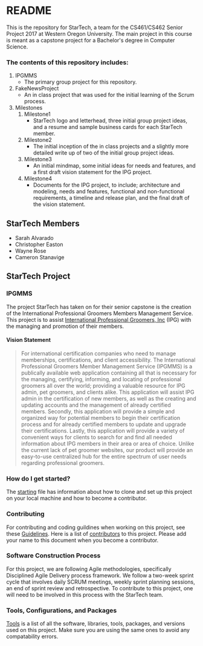 # README #

This is the repository for StarTech, a team for the CS461/CS462 Senior Project 2017 at Western Oregon University. The main project in this course is meant as a capstone project for a Bachelor's degree in Computer Science.

### The contents of this repository includes: ###

1. IPGMMS
    * The primary group project for this repository.
2. FakeNewsProject 
    * An in class project that was used for the initial learning of the Scrum process.
3. Milestones 
    1. Milestone1 
	    * StarTech logo and letterhead, three initial group project ideas, and a resume and sample business cards for each StarTech member.
	2. Milestone2  
	    * The initial inception of the in class projects and a slightly more detailed write up of two of the initial group project ideas.
	3. Milestone3
	    * An initial mindmap, some initial ideas for needs and features, and a first draft vision statement for the IPG project.
	4. Milestone4
	    * Documents for the IPG project, to include; architecture and modeling, needs and features, functional and non-functional requirements, a timeline and release plan, and the final draft of the vision statement.

## StarTech Members ##

* Sarah Alvarado
* Christopher Easton
* Wayne Rose
* Cameron Stanavige

## StarTech Project ##

### IPGMMS ###

The project StarTech has taken on for their senior capstone is the creation of the International Professional Groomers Members Management Service. This project is to assist [International Professional Groomers, Inc](http://www.ipgicmg.com/) (IPG) with the managing and promotion of their members.

#### Vision Statement ####

> For international certification companies who need to manage memberships, certifications, and client accessibility. The International Professional Groomers Member Management Service (IPGMMS) is a publically available web application containing all that is necessary for the managing, certifying, informing, and locating of professional groomers all over the world; providing a valuable resource for IPG admin, pet groomers, and clients alike. This application will assist IPG admin in the certification of new members, as well as the creating and updating accounts and the management of already certified members. Secondly, this application will provide a simple and organized way for potential members to begin their certification process and for already certified members to update and upgrade their certifications. Lastly, this application will provide a variety of convenient ways for clients to search for and find all needed information about IPG members in their area or area of choice. Unlike the current lack of pet groomer websites, our product will provide an easy-to-use centralized hub for the entire spectrum of user needs regarding professional groomers.

### How do I get started? ###

The [starting](starting.md) file has information about how to clone and set up this project on your local machine  and how to become a contributor.

### Contributing ###

For contributing and coding guildines when working on this project, see these [Guidelines](guidelines.md).
Here is a list of [contributors](contributors.md) to this project. Please add your name to this document when you become a contributor.

### Software Construction Process ###

For this project, we are following Agile methodologies, specifically Disciplined Agile Delivery process framework. 
We follow a two-week sprint cycle that involves daily SCRUM meetings, weekly sprint planning sessions, an end of sprint review and retrospective. 
To contribute to this project, one will need to be involved in this process with the StarTech team.

### Tools, Configurations, and Packages ###

[Tools](tools.md) is a list of all the software, libraries, tools, packages, and versions used on this project. Make sure you are using the same ones to avoid any compatability errors.